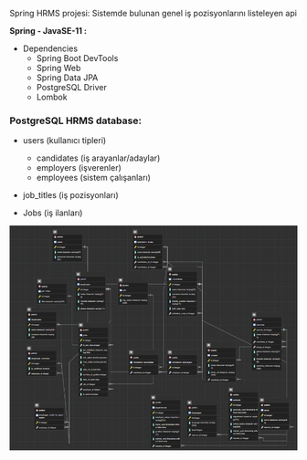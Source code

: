 Spring HRMS projesi: 
Sistemde bulunan genel iş pozisyonlarını listeleyen api

**Spring - JavaSE-11  :**
* Dependencies
    * Spring Boot DevTools
    * Spring Web
    * Spring Data JPA
    * PostgreSQL Driver
    * Lombok
    
### PostgreSQL HRMS database:
* users (kullanıcı tipleri)
  * candidates (iş arayanlar/adaylar)
  * employers (işverenler)
  * employees (sistem çalışanları)
  
* job_titles (iş pozisyonları)
* Jobs (iş ilanları)
    
![s-hrmsDB](db/s-hrms.png)